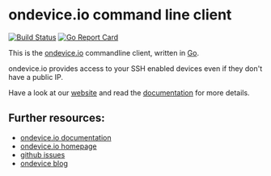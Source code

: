 ondevice.io command line client
===============================

[![Build Status](https://travis-ci.org/ondevice/ondevice.svg?branch=master)](https://travis-ci.org/ondevice/ondevice)
[![Go Report Card](https://goreportcard.com/badge/github.com/ondevice/ondevice)](https://goreportcard.com/report/github.com/ondevice/ondevice)

This is the [ondevice.io][ondevice.io] commandline client, written in [Go][go].

ondevice.io provides access to your SSH enabled devices even if they don't have a public IP.

Have a look at our [website][ondevice.io] and read the [documentation](https://docs.ondevice.io) for more details.

## Further resources:

- [ondevice.io documentation](https://docs.ondevice.io)
- [ondevice.io homepage](https://ondevice.io)
- [github issues](https://github.com/ondevice/ondevice/issues)
- [ondevice blog](https://blog.ondevice.io)


[ondevice.io]: https://ondevice.io/
[go]: https://golang.org

